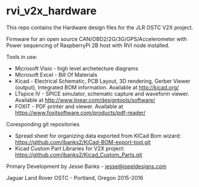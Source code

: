 # rvi_v2x_hardware

This repo contains the Hardware design files for the JLR OSTC V2X project. 

Firmware for an open source CAN/OBD2/2G/3G/GPS/Accelerometer with Power sequencing of RaspberryPi 2B host with RVI node installed.

Tools in use:
- Microsoft Visio - high level archetecture diagrams
- Microsoft Excel - Bill Of Materials 
- Kicad - Electrical Schematic, PCB Layout, 3D rendering, Gerber Viewer (output), Integrated BOM information. Available at http://kicad.org/
- LTspice IV - SPICE simulator, schematic capture and waveform viewer. Available at http://www.linear.com/designtools/software/
- FOXIT - PDF printer and viewer. Available at https://www.foxitsoftware.com/products/pdf-reader/

Coresponding git repositories

- Spread sheet for organizing data exported from KICad Bom wizard: https://github.com/jbanks2/KiCad-BOM-export-tool.git
- Kicad Custom Part Libraries for V2X project: https://github.com/jbanks2/Kicad_Custom_Parts.git

Primary Development by Jesse Banks - jesse@jopeldesigns.com

Jaguar Land Rover OSTC - Portland, Oregon 2015-2016
